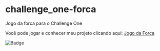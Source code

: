 # challenge_one-forca
 Jogo da forca para o Challenge One 
 <p>Você pode jogar e conhecer meu projeto clicando aqui: <a href="maxzampieri.github.io/challenge_one_forc" target="_blank">Jogo da Forca</a></p>
 
 ![Badge](https://user-images.githubusercontent.com/98056019/169405586-601ae40f-e2cc-4c15-9c9d-9eb8a5e24508.png)
 
